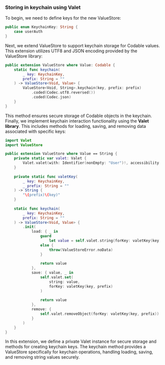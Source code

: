 ### Storing in keychain using Valet

To begin, we need to define keys for the new ValueStore:

```swift
public enum KeychainKey: String {
    case userAuth
}
```

Next, we extend ValueStore to support keychain storage for Codable values. This extension utilizes UTF8 and JSON encoding provided by the ValueStore library:

```swift
public extension ValueStore where Value: Codable {
    static func keychain(
        _ key: KeychainKey,
        prefix: String = ""
    ) -> ValueStore<Void, Value> {
        ValueStore<Void, String>.keychain(key, prefix: prefix)
            .coded(Codec.utf8.reversed())
            .coded(Codec.json)
    }
}

```
This method ensures secure storage of Codable objects in the keychain.
Finally, we implement keychain interaction functionality using the **Valet library**. This includes methods for loading, saving, and removing data associated with specific keys:

```swift 
import Valet
import ValueStore

public extension ValueStore where Value == String {
    private static var valet: Valet {
        Valet.valet(with: Identifier(nonEmpty: "User")!, accessibility: .whenUnlocked)
    }
    
    private static func valetKey(
        _ key: KeychainKey,
        _ prefix: String = ""
    ) -> String {
        "\(prefix)\(key)"
    }
    
    static func keychain(
        _ key: KeychainKey,
        prefix: String = ""
    ) -> ValueStore<Void, Value> {
        .init(
            load: { _ in
                guard
                    let value = self.valet.string(forKey: valetKey(key, prefix))
                else {
                    throw(ValueStoreError.noData)
                }
                
                return value
            },
            save: { value, _ in
                self.valet.set(
                    string: value,
                    forKey: valetKey(key, prefix)
                )
                
                return value
            },
            remove: {
                self.valet.removeObject(forKey: valetKey(key, prefix))
            }
        )
    }
}
```
In this extension, we define a private Valet instance for secure storage and methods for creating keychain keys. The keychain method provides a ValueStore specifically for keychain operations, handling loading, saving, and removing string values securely.


